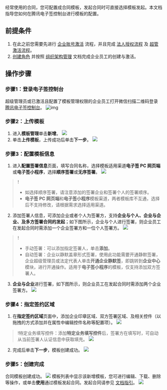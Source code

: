 经常使用的合同，您可配置成合同模板，发起合同时可直接选择模板发起。本文档指导您如何在腾讯电子签控制台进行模板的配置。

## 前提条件

1. 在此之前您需要先进行 [企业账号激活](https://cloud.tencent.com/document/product/1323/58492) 流程，并且完成 [法人授权流程](https://cloud.tencent.com/document/product/1323/58494) 及 [超管激活流程](https://cloud.tencent.com/document/product/1323/58493)。
2. [创建角色](https://cloud.tencent.com/document/product/1323/61355) 并按照 [组织架构管理](https://cloud.tencent.com/document/product/1323/58495) 文档完成企业员工的创建与激活。

## 操作步骤

### 步骤1：登录电子签控制台
超级管理员或已激活且配置了模板管理权限的企业员工打开微信扫描二维码登录 [腾讯电子签控制台](https://ess.tencent.cn/)。
![img](https://main.qcloudimg.com/raw/76e8f4a498372d70edb95505262dee21.png)

### 步骤2：上传模板
1. 进入**模板管理**单击**新增**。
![](https://qcloudimg.tencent-cloud.cn/raw/8bfe400dcc890dc1a7b53dff72973872.png)
2. 单击**上传模板**，上传成功后单击**下一步**。
![](https://qcloudimg.tencent-cloud.cn/raw/91dc55a89fbe6c7ad59e7a05166399fe.png)

### 步骤3：配置模板信息
1. 进入**配置签署信息**页面，填写合同名称，选择模板适用渠道**电子签 PC 网页端**或**电子签小程序**，选择**顺序签署**或**无序签署**。
![](https://qcloudimg.tencent-cloud.cn/raw/e097becc736b5d496321f06ef8080530.png)
>!
>- 如选择顺序签署，请注意添加的签署企业和签署个人的签署顺序。
>- **电子签 PC 网页端**和**电子签小程序**模板渠道，两者模板库不互通，选择后不支持修改，请根据需求选择适用渠道。



2. 添加签署人信息，可添加企业或者个人为签署方，支持**企业与个人、企业与企业、及多方签署合同的发起**；如下图所示，企业与个人进行签署，则企业员工在发起合同时需添加一个企业签署方和一位个人签署方。
![](https://qcloudimg.tencent-cloud.cn/raw/a850d532163f114bdd1f0c1062e6df27.png)
>!
>- 手动签署：可以添加指定签署人，单击**添加**。
>- 自动签署：企业以静默盖章形式签署，使用此功能需要开通静默签署，企业超级管理员或法定代表人单击**开通企业静默签**，即跳转到**企业中心**模块，进行开通操作。适用于**电子签小程序**的模板，仅支持添加双方签署人。

3. **企业与企业**进行签署，如下图所示，则企业员工在发起合同时需添加两个企业签署方。
![](https://qcloudimg.tencent-cloud.cn/raw/46843ee88cfb145c5ee90de6003083f3.png)



### 步骤4：指定签约区域
1. 在**指定签约区域**页面中，添加企业印章区域、双方签署区域、及相关控件（以拖拽的方式添加并在属性中编辑控件名称等配置项）。
![](https://qcloudimg.tencent-cloud.cn/raw/0c606586f6ec79747d4566cd434382e5.png)
>!特定业务填写控件：添加**特定业务填写控件**后，签署方在填写时，可自动从当前签署人认证信息中获取填充。
![](https://qcloudimg.tencent-cloud.cn/raw/80c656fcac9d57d8812d9144018f566e.png)
2. 完成后单击**下一步**，模板创建成功。
![](https://qcloudimg.tencent-cloud.cn/raw/cc62e7632d95b6a52b7e33568db52c06.png)

### 步骤5：创建完成
合同模板创建成功。
![](https://qcloudimg.tencent-cloud.cn/raw/ac155371a97053e77de43c2c176fd207.png)
模板列表中显示该新增模板，您可进行编辑、下载、删除等操作，或单击**使用**通过模板发起合同。发起合同请参见 [文档指引](https://cloud.tencent.com/document/product/1323/61360)。
![](https://qcloudimg.tencent-cloud.cn/raw/2e29b5b44a2e237cfe77c995dd2dcce4.png)
